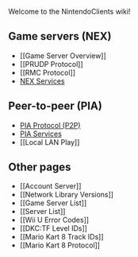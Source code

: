 Welcome to the NintendoClients wiki!
## Game servers (NEX)
* [[Game Server Overview]]
* [[PRUDP Protocol]]
* [[RMC Protocol]]
* [NEX Services](NEX-Protocols)

## Peer-to-peer (PIA)
* [PIA Protocol (P2P)](PIA-Protocol)
* [PIA Services](PIA-Protocols)
* [[Local LAN Play]]

## Other pages
* [[Account Server]]
* [[Network Library Versions]]
* [[Game Server List]]
* [[Server List]]
* [[Wii U Error Codes]]
* [[DKC:TF Level IDs]]
* [[Mario Kart 8 Track IDs]]
* [[Mario Kart 8 Protocol]]